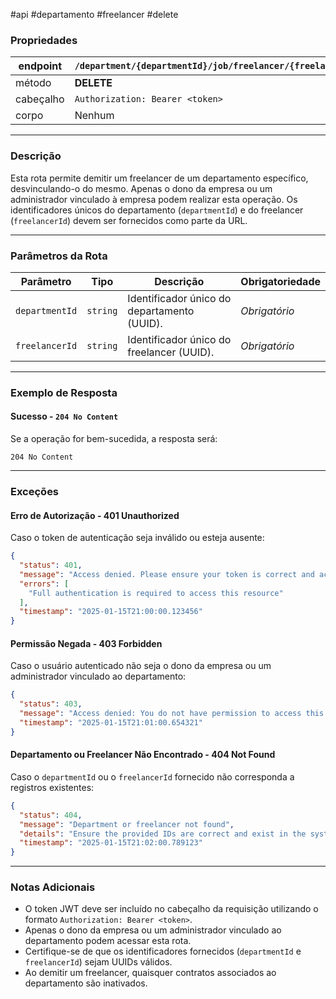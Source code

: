 #api #departamento #freelancer #delete

### Propriedades

| endpoint  | `/department/{departmentId}/job/freelancer/{freelancerId}` |
| --------- | ---------------------------------------------------------- |
| método    | **DELETE**                                                 |
| cabeçalho | `Authorization: Bearer <token>`                            |
| corpo     | Nenhum                                                     |

---

### Descrição

Esta rota permite demitir um freelancer de um departamento específico, desvinculando-o do mesmo. Apenas o dono da empresa ou um administrador vinculado à empresa podem realizar esta operação. Os identificadores únicos do departamento (`departmentId`) e do freelancer (`freelancerId`) devem ser fornecidos como parte da URL.

---

### Parâmetros da Rota

|**Parâmetro**|**Tipo**|**Descrição**|**Obrigatoriedade**|
|---|---|---|---|
|`departmentId`|`string`|Identificador único do departamento (UUID).|_Obrigatório_|
|`freelancerId`|`string`|Identificador único do freelancer (UUID).|_Obrigatório_|

---

### Exemplo de Resposta

#### Sucesso - `204 No Content`
Se a operação for bem-sucedida, a resposta será:
```http
204 No Content
```

---

### Exceções

#### Erro de Autorização - **401 Unauthorized**
Caso o token de autenticação seja inválido ou esteja ausente:

```json
{
  "status": 401,
  "message": "Access denied. Please ensure your token is correct and active.",
  "errors": [
    "Full authentication is required to access this resource"
  ],
  "timestamp": "2025-01-15T21:00:00.123456"
}
```

#### Permissão Negada - **403 Forbidden**
Caso o usuário autenticado não seja o dono da empresa ou um administrador vinculado ao departamento:

```json
{
  "status": 403,
  "message": "Access denied: You do not have permission to access this resource.",
  "timestamp": "2025-01-15T21:01:00.654321"
}
```

#### Departamento ou Freelancer Não Encontrado - **404 Not Found**
Caso o `departmentId` ou o `freelancerId` fornecido não corresponda a registros existentes:

```json
{
  "status": 404,
  "message": "Department or freelancer not found",
  "details": "Ensure the provided IDs are correct and exist in the system.",
  "timestamp": "2025-01-15T21:02:00.789123"
}
```

---

### Notas Adicionais

- O token JWT deve ser incluído no cabeçalho da requisição utilizando o formato `Authorization: Bearer <token>`.
- Apenas o dono da empresa ou um administrador vinculado ao departamento podem acessar esta rota.
- Certifique-se de que os identificadores fornecidos (`departmentId` e `freelancerId`) sejam UUIDs válidos.
- Ao demitir um freelancer, quaisquer contratos associados ao departamento são inativados.
